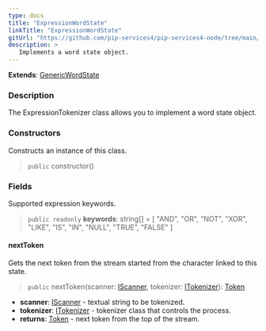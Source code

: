 ```yaml
---
type: docs
title: "ExpressionWordState"
linkTitle: "ExpressionWordState"
gitUrl: "https://github.com/pip-services4/pip-services4-node/tree/main/pip-services4-expressions-node"
description: > 
   Implements a word state object.
---
```


**Extends**: [GenericWordState](../../../tokenizers/generic/generic_word_state)

### Description

The ExpressionTokenizer class allows you to implement a word state object.

### Constructors
Constructs an instance of this class.

> `public` constructor()


### Fields

<span class="hide-title-link">

Supported expression keywords.
> `public readonly` **keywords**: string[] = [
   "AND", "OR", "NOT", "XOR", "LIKE", "IS", "IN", "NULL", "TRUE", "FALSE"
]

</span>


#### nextToken
Gets the next token from the stream started from the character linked to this state.

> `public` nextToken(scanner: [IScanner](../../../io/iscanner), tokenizer: [ITokenizer](../../../tokenizers/itokenizer)): [Token](../../../tokenizers/token)

- **scanner**: [IScanner](../../../io/iscanner) - textual string to be tokenized.
- **tokenizer**: [ITokenizer](../../../tokenizers/itokenizer) - tokenizer class that controls the process.
- **returns**: [Token](../../../tokenizers/token) - next token from the top of the stream.